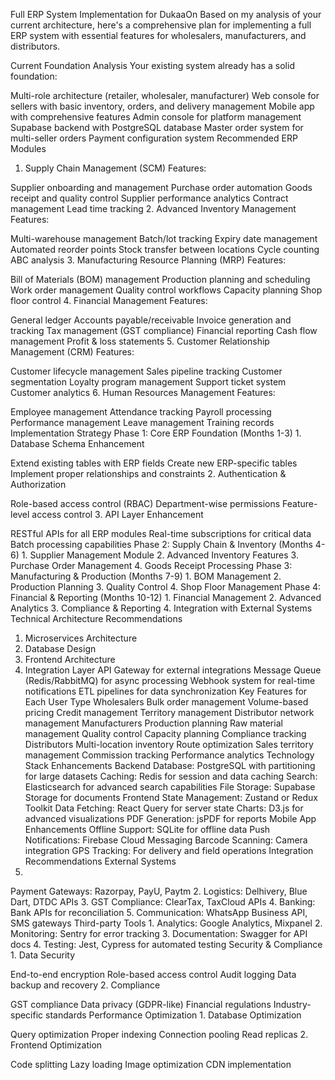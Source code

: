 Full ERP System Implementation for DukaaOn
Based on my analysis of your current architecture, here's a comprehensive plan for implementing a full ERP system with essential features for wholesalers, manufacturers, and distributors.

Current Foundation Analysis
Your existing system already has a solid foundation:

Multi-role architecture (retailer, wholesaler, manufacturer)
Web console for sellers with basic inventory, orders, and delivery management
Mobile app with comprehensive features
Admin console for platform management
Supabase backend with PostgreSQL database
Master order system for multi-seller orders
Payment configuration system
Recommended ERP Modules
1. Supply Chain Management (SCM)
Features:

Supplier onboarding and management
Purchase order automation
Goods receipt and quality control
Supplier performance analytics
Contract management
Lead time tracking
2. Advanced Inventory Management
Features:

Multi-warehouse management
Batch/lot tracking
Expiry date management
Automated reorder points
Stock transfer between locations
Cycle counting
ABC analysis
3. Manufacturing Resource Planning (MRP)
Features:

Bill of Materials (BOM) management
Production planning and scheduling
Work order management
Quality control workflows
Capacity planning
Shop floor control
4. Financial Management
Features:

General ledger
Accounts payable/receivable
Invoice generation and tracking
Tax management (GST compliance)
Financial reporting
Cash flow management
Profit & loss statements
5. Customer Relationship Management (CRM)
Features:

Customer lifecycle management
Sales pipeline tracking
Customer segmentation
Loyalty program management
Support ticket system
Customer analytics
6. Human Resources Management
Features:

Employee management
Attendance tracking
Payroll processing
Performance management
Leave management
Training records
Implementation Strategy
Phase 1: Core ERP Foundation (Months 1-3)
1.
Database Schema Enhancement

Extend existing tables with ERP fields
Create new ERP-specific tables
Implement proper relationships and constraints
2.
Authentication & Authorization

Role-based access control (RBAC)
Department-wise permissions
Feature-level access control
3.
API Layer Enhancement

RESTful APIs for all ERP modules
Real-time subscriptions for critical data
Batch processing capabilities
Phase 2: Supply Chain & Inventory (Months 4-6)
1.
Supplier Management Module
2.
Advanced Inventory Features
3.
Purchase Order Management
4.
Goods Receipt Processing
Phase 3: Manufacturing & Production (Months 7-9)
1.
BOM Management
2.
Production Planning
3.
Quality Control
4.
Shop Floor Management
Phase 4: Financial & Reporting (Months 10-12)
1.
Financial Management
2.
Advanced Analytics
3.
Compliance & Reporting
4.
Integration with External Systems
Technical Architecture Recommendations
1. Microservices Architecture
2. Database Design
3. Frontend Architecture
4. Integration Layer
API Gateway for external integrations
Message Queue (Redis/RabbitMQ) for async processing
Webhook system for real-time notifications
ETL pipelines for data synchronization
Key Features for Each User Type
Wholesalers
Bulk order management
Volume-based pricing
Credit management
Territory management
Distributor network management
Manufacturers
Production planning
Raw material management
Quality control
Capacity planning
Compliance tracking
Distributors
Multi-location inventory
Route optimization
Sales territory management
Commission tracking
Performance analytics
Technology Stack Enhancements
Backend
Database: PostgreSQL with partitioning for large datasets
Caching: Redis for session and data caching
Search: Elasticsearch for advanced search capabilities
File Storage: Supabase Storage for documents
Frontend
State Management: Zustand or Redux Toolkit
Data Fetching: React Query for server state
Charts: D3.js for advanced visualizations
PDF Generation: jsPDF for reports
Mobile App Enhancements
Offline Support: SQLite for offline data
Push Notifications: Firebase Cloud Messaging
Barcode Scanning: Camera integration
GPS Tracking: For delivery and field operations
Integration Recommendations
External Systems
1.
Payment Gateways: Razorpay, PayU, Paytm
2.
Logistics: Delhivery, Blue Dart, DTDC APIs
3.
GST Compliance: ClearTax, TaxCloud APIs
4.
Banking: Bank APIs for reconciliation
5.
Communication: WhatsApp Business API, SMS gateways
Third-party Tools
1.
Analytics: Google Analytics, Mixpanel
2.
Monitoring: Sentry for error tracking
3.
Documentation: Swagger for API docs
4.
Testing: Jest, Cypress for automated testing
Security & Compliance
1.
Data Security

End-to-end encryption
Role-based access control
Audit logging
Data backup and recovery
2.
Compliance

GST compliance
Data privacy (GDPR-like)
Financial regulations
Industry-specific standards
Performance Optimization
1.
Database Optimization

Query optimization
Proper indexing
Connection pooling
Read replicas
2.
Frontend Optimization

Code splitting
Lazy loading
Image optimization
CDN implementation